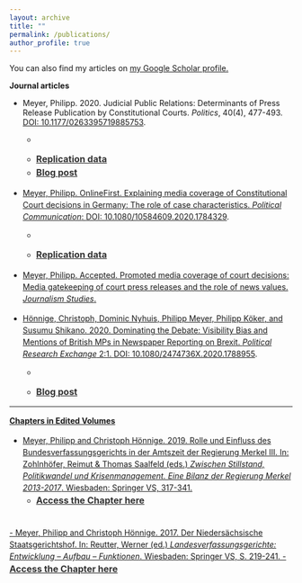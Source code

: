 ```yaml
---
layout: archive
title: ""
permalink: /publications/
author_profile: true
---
```

<script type='text/javascript' src='https://d1bxh8uas1mnw7.cloudfront.net/assets/embed.js'></script>

You can also find my articles on <u><a href="https://scholar.google.de/citations?user=mk7kDiQAAAAJ&hl=de">my Google Scholar profile</a>.</u>

<b>Journal articles</b>

- Meyer, Philipp. 2020. Judicial Public Relations: Determinants of Press Release Publication by Constitutional Courts. <i>Politics</i>, 40(4), 477-493. [DOI: 10.1177/0263395719885753](https://journals.sagepub.com/doi/full/10.1177/0263395719885753). 
    - <div data-badge-popover="right" data-badge-type="4" data-doi="https://doi.org/10.1177/0263395719885753" data-hide-no-mentions="true" class="altmetric-embed"></div>
    - <span style="font-size: medium;"><a style="line-height: 1.5;" href="https://github.com/phimeyer/Replication-Data-for-Determinants-of-FCC-Press-Releases"><span style="color: #333333;"><span style="font-size: medium;"> <b>Replication data</b> </span></span> 
    - <span style="font-size: medium;"><a style="line-height: 1.5;" href="http://politicsblog.ac.uk/2019/12/20/communicating-judicial-decisions-evidence-on-the-determinants-of-press-release-publication-from-the-german-case/"><span style="color: #333333;"><span style="font-size: medium;"> <b>Blog post</b> </span></span>  
    
- Meyer, Philipp. OnlineFirst. Explaining media coverage of Constitutional Court decisions in Germany: The role of case characteristics. <i>Political Communication</i>: [DOI: 10.1080/10584609.2020.1784329](https://doi.org/10.1080/10584609.2020.1784329).
    - <div data-badge-popover="right" data-badge-type="4" data-doi="https://doi.org/10.1080/10584609.2020.1784329" data-hide-no-mentions="true" class="altmetric-embed"></div>
    - <span style="font-size: medium;"><a style="line-height: 1.5;" href="https://doi.org/10.17605/OSF.IO/HFY4K"><span style="color: #333333;"><span style="font-size: medium;"> <b>Replication data</b> </span></span> 
    
- Meyer, Philipp. Accepted. Promoted media coverage of court decisions: Media gatekeeping of court press releases and the role of news values. <i>Journalism Studies</i>.
   
- Hönnige, Christoph, Dominic Nyhuis, Philipp Meyer, Philipp Köker, and Susumu Shikano. 2020. Dominating the Debate: Visibility Bias and Mentions of British MPs in Newspaper Reporting on Brexit. <i>Political Research Exchange</i> 2:1. [DOI: 10.1080/2474736X.2020.1788955](https://doi.org/10.1080/2474736X.2020.1788955).
    - <div data-badge-popover="right" data-badge-type="4" data-doi="https://doi.org/10.1080/2474736X.2020.1788955" data-hide-no-mentions="true" class="altmetric-embed"></div>
    - <span style="font-size: medium;"><a style="line-height: 1.5;" href="https://ukandeu.ac.uk/how-balanced-was-the-debate-over-brexit"><span style="color: #333333;"><span style="font-size: medium;"> <b>Blog post</b> </span></span>

<hr>
   
<b>Chapters in Edited Volumes</b>

- Meyer, Philipp and Christoph Hönnige. 2019. Rolle und Einfluss des Bundesverfassungsgerichts in der Amtszeit der Regierung Merkel III. In: Zohlnhöfer, Reimut & Thomas Saalfeld (eds.) <i>Zwischen Stillstand, Politikwandel und Krisenmanagement. Eine Bilanz der Regierung Merkel 2013-2017</i>. Wiesbaden: Springer VS, 317-341.
    - <span style="font-size: medium;"><a style="line-height: 1.5;" href="https://link.springer.com/chapter/10.1007/978-3-658-22663-3_13"><span style="color: #333333;"><span style="font-size: medium;"> <b>Access the Chapter here</b> </span></span>
<br>
- Meyer, Philipp and Christoph Hönnige. 2017. Der Niedersächsische Staatsgerichtshof. In: Reutter, Werner (ed.) <i>Landesverfassungsgerichte: Entwicklung – Aufbau – Funktionen</i>. Wiesbaden: Springer VS, S. 219-241.
    - <span style="font-size: medium;"><a style="line-height: 1.5;" href="https://link.springer.com/chapter/10.1007/978-3-658-16094-4_10"><span style="color: #333333;"><span style="font-size: medium;"> <b>Access the Chapter here</b> </span></span>
